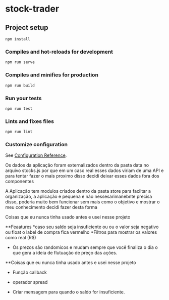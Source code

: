 # stock-trader

## Project setup
```
npm install
```

### Compiles and hot-reloads for development
```
npm run serve
```

### Compiles and minifies for production
```
npm run build
```

### Run your tests
```
npm run test
```

### Lints and fixes files
```
npm run lint
```

### Customize configuration
See [Configuration Reference](https://cli.vuejs.org/config/).



[comment]: <> (Anotação para serem formatadas depois )


Os dados da aplicação foram externalizados dentro da pasta data no arquivo stocks.js por que em um caso real
esses dados viriam de uma API e para tentar fazer o mais proximo disso decidi deixar esses dados fora dos
componentes

A Aplicação tem modulos criados dentro da pasta store para faciltar a organização,
a aplicação e pequena e não nessesarimanebnte precisa disso, poderia muito bem
funcionar sem mais como o objetivo e mostrar o meu conhecimento decidi fazer desta forma

Coisas que eu nunca tinha usado antes e usei nesse projeto 



**Feaatures
*caso seu saldo seja insuficiente ou ou o valor seja negativo ou float o label de compra fica vermelho
*Filtros para mostrar os valores como real (R$)
* Os prezos são randomicos e mudam sempre que você finaliza o dia o que gera a ideia de flutuação de preço das ações. 


**Coisas que eu nunca tinha usado antes e usei nesse projeto 
* Função callback 
* operador spread


* Criar mensagem para quando o saldo for insuficiente.
